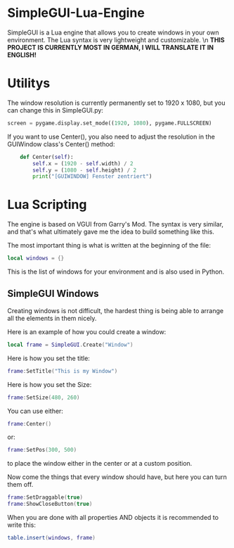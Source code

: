 # SimpleGUI-Lua-Engine
SimpleGUI is a Lua engine that allows you to create windows in your own environment. The Lua syntax is very lightweight and customizable. \n
**THIS PROJECT IS CURRENTLY MOST IN GERMAN, I WILL TRANSLATE IT IN ENGLISH!**

# Utilitys
The window resolution is currently permanently set to 1920 x 1080, but you can change this in SimpleGUI.py:
````python
screen = pygame.display.set_mode((1920, 1080), pygame.FULLSCREEN)
````
 If you want to use Center(), you also need to adjust the resolution in the GUIWindow class's Center() method:
````python
    def Center(self):
        self.x = (1920 - self.width) / 2
        self.y = (1080 - self.height) / 2
        print("[GUIWINDOW] Fenster zentriert") 
````

# Lua Scripting
The engine is based on VGUI from Garry's Mod. The syntax is very similar, and that's what ultimately gave me the idea to build something like this.

The most important thing is what is written at the beginning of the file: 
````lua
local windows = {}
````
This is the list of windows for your environment and is also used in Python.

## SimpleGUI Windows
Creating windows is not difficult, the hardest thing is being able to arrange all the elements in them nicely.

Here is an example of how you could create a window:
````lua
local frame = SimpleGUI.Create("Window")
````

Here is how you set the title:
````lua
frame:SetTitle("This is my Window")
````

Here is how you set the Size:
````lua
frame:SetSize(480, 260)
````

You can use either:
````lua
frame:Center()
````
or:
````lua
frame:SetPos(300, 500)
````
to place the window either in the center or at a custom position.

Now come the things that every window should have, but here you can turn them off.
````lua
frame:SetDraggable(true)
frame:ShowCloseButton(true)
````

When you are done with all properties AND objects it is recommended to write this:
````lua
table.insert(windows, frame)
````
